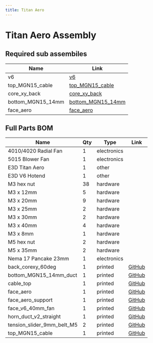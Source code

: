 ```yaml
---
title: Titan Aero
---
```


# Titan Aero Assembly

<div class="cloudimage-360" data-folder="../../assets/images/gifs/source/titan_aero/" data-filename="titan_aero_{index}.jpg" data-amount="24"></div>



## Required sub assembiles

| Name | Link |
| ---- | ---- |
| v6 | [v6](../../sub_assemblies/v6) |
| top_MGN15_cable | [top_MGN15_cable](../../sub_assemblies/top_MGN15_cable) |
| core_xy_back | [core_xy_back](../../sub_assemblies/core_xy_back) |
| bottom_MGN15_14mm | [bottom_MGN15_14mm](../../sub_assemblies/bottom_MGN15_14mm) |
| face_aero | [face_aero](../../sub_assemblies/face_aero) |


## Full Parts BOM

| Name | Qty | Type | Link |
| ---- | --- | ---- | ---- |
| 4010/4020 Radial Fan | 1 | electronics |  |
| 5015 Blower Fan | 1 | electronics |  |
| E3D Titan Aero | 1 | other |  |
| E3D V6 Hotend | 1 | other |  |
| M3 hex nut | 38 | hardware |  |
| M3 x 12mm | 5 | hardware |  |
| M3 x 20mm | 9 | hardware |  |
| M3 x 25mm | 2 | hardware |  |
| M3 x 30mm | 2 | hardware |  |
| M3 x 40mm | 4 | hardware |  |
| M3 x 8mm | 1 | hardware |  |
| M5 hex nut | 2 | hardware |  |
| M5 x 35mm | 2 | hardware |  |
| Nema 17 Pancake 23mm | 1 | electronics |  |
| back_corexy_60deg | 1 | printed | [GitHub](https://github.com/pkucmus/EVA/tree/master/stl/Backs/back_corexy_60deg.stl) |
| bottom_MGN15_14mm_duct | 1 | printed | [GitHub](https://github.com/pkucmus/EVA/tree/master/stl/Bottoms/bottom_MGN15_14mm_duct.stl) |
| cable_top | 1 | printed | [GitHub](https://github.com/pkucmus/EVA/tree/master/stl/Cable%20Mounts/cable_top.stl) |
| face_aero | 1 | printed | [GitHub](https://github.com/pkucmus/EVA/tree/master/stl/Faces/face_aero.stl) |
| face_aero_support | 1 | printed | [GitHub](https://github.com/pkucmus/EVA/tree/master/stl/Faces/face_aero_support.stl) |
| face_v6_40mm_fan | 1 | printed | [GitHub](https://github.com/pkucmus/EVA/tree/master/stl/Faces/face_v6_40mm_fan.stl) |
| horn_duct_v2_straight | 1 | printed | [GitHub](https://github.com/pkucmus/EVA/tree/master/stl/horn_duct_v2_straight.stl) |
| tension_slider_9mm_belt_M5 | 2 | printed | [GitHub](https://github.com/pkucmus/EVA/tree/master/stl/Backs/tension_slider_9mm_belt_M5.stl) |
| top_MGN15_cable | 1 | printed | [GitHub](https://github.com/pkucmus/EVA/tree/master/stl/Tops/top_MGN15_cable.stl) |
